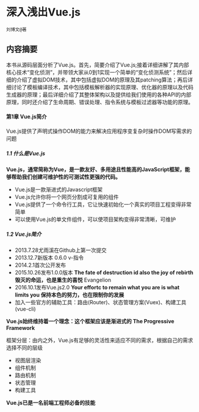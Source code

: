 # 深入浅出Vue.js

`刘博文@著`

## 内容摘要

本书从源码层面分析了Vue.js。首先，简要介绍了Vue.js;接着详细讲解了其内部核心技术“变化侦测”，并带领大家从0到1实现一个简单的“变化侦测系统”；然后详细的介绍了虚拟DOM技术，其中包括虚拟DOM的原理及其patching算法；再后详细讨论了模板编译技术，其中包括模板解析器的实现原理、优化器的原理以及代码生成器的原理；最后详细介绍了其整体架构以及提供给我们使用的各种API的内部原理，同时还介绍了生命周期、错误处理、指令系统与模板过滤器等功能的原理。

#### 第1章	Vue.js简介

Vue.js提供了声明式操作DOM的能力来解决应用程序变复杂时操作DOM写需求的问题

##### 1.1	什么是Vue.js

**Vue.js，通常简称为Vue，是一款友好、多用途且性能高的JavaScript框架，能够帮助我们创建可维护性的可测试性更强的代码。**

- Vue.js是一款渐进式的Javascript框架
- Vue.js允许你将一个网页分割成可复用的组件
- Vue.js提供了一个命令行工具，它让快速初始化一个真实的项目工程变得非常简单
- 可以使用Vue.js的单文件组件，可以使项目架构变得非常清晰，可维护

##### 1.2	Vue.js简介

- 2013.7.28尤雨溪在Github上第一次提交
- 2013.12.7新版本 0.6.0 v-指令
- 2014.2.1首次公开发布
- 2015.10.26发布1.0.0版本 **The fate of destruction id also the joy of rebirth 毁灭的命运，也是重生的喜悦** Evangelion
- 2016.10.1发布Vue.js2.0 **Your effortc to remain what you are is what limits you 保持本色的努力，也在限制你的发展** 
- 加入一些官方的辅助工具：路由(Router)、状态管理方案(Vuex)、构建工具(vue-cli)

**Vue.js始终维持着一个理念：这个框架应该是渐进式的  The Progressive Framework**

框架分层：由内之外，Vue.js有足够的灵活性来适应不同的需求，根据自己的需求选择不同的层级

- 视图层渲染
- 组件机制
- 路由机制
- 状态管理
- 构建工具

**Vue.js已是一名前端工程师必备的技能** 
